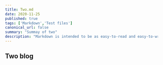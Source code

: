 ```yaml
---
title: Two.md
date: 2020-11-25
published: true
tags: ['Markdown','Test files']
canonical_url: false
summary: "Summay of two"
description: "Markdown is intended to be as easy-to-read and easy-to-write as is feasible. Readability, however, is emphasized above all else. A Markdown-formatted document should be publishable as-is, as plain text, without looking like it's been marked up with tags or formatting instructions."
---
```


## Two blog